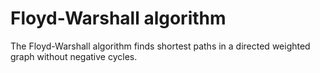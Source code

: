 # Floyd-Warshall algorithm

The Floyd-Warshall algorithm finds shortest paths in a directed weighted graph without negative cycles.
